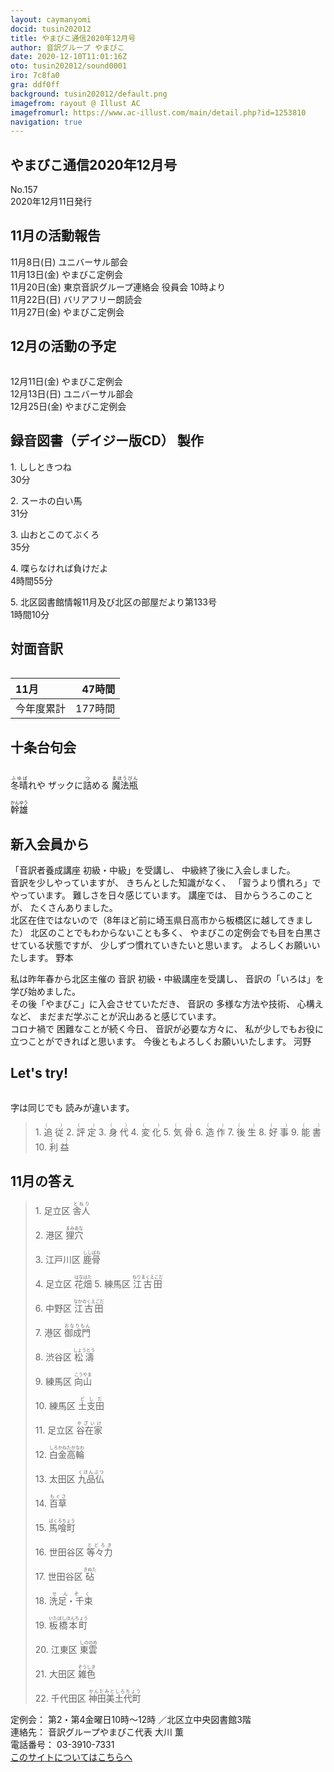 ```yaml
---
layout: caymanyomi
docid: tusin202012
title: やまびこ通信2020年12月号
author: 音訳グループ やまびこ
date: 2020-12-10T11:01:16Z
oto: tusin202012/sound0001
iro: 7c8fa0
gra: ddf0ff
background: tusin202012/default.png
imagefrom: rayout @ Illust AC
imagefromurl: https://www.ac-illust.com/main/detail.php?id=1253810
navigation: true
---
```

   


## <span data-dur="4.532" data-begin="2.750" id="xmri_0001">やまびこ通信2020年12月号</span>

<span data-dur="2.811" data-begin="7.282" id="xmri_0002">No.157</span>  
<span data-dur="5.298" data-begin="10.093" id="xmri_0003">2020年12月11日発行</span>

## <span data-dur="3.779" data-begin="20.376" id="xmri_0006">11月の活動報告</span>

<span data-dur="2.589" data-begin="24.155" id="xmri_0007">11月8日(日)</span>
<span data-dur="2.663" data-begin="26.744" id="xmri_0008">ユニバーサル部会</span>  
<span data-dur="2.959" data-begin="29.407" id="xmri_0009">11月13日(金)</span>
<span data-dur="2.661" data-begin="32.366" id="xmri_000A">やまびこ定例会</span>  
<span data-dur="2.566" data-begin="35.027" id="xmri_000B">11月20日(金)</span>
<span data-dur="5.418" data-begin="37.593" id="xmri_000C">東京音訳グループ連絡会 役員会 10時より</span>  
<span data-dur="3.008" data-begin="43.011" id="xmri_000D">11月22日(日)</span>
<span data-dur="2.918" data-begin="46.019" id="xmri_000E">バリアフリー朗読会</span>  
<span data-dur="3.027" data-begin="48.937" id="xmri_000F">11月27日(金)</span>
<span data-dur="4.06" data-begin="51.964" id="xmri_0010">やまびこ定例会</span>

## <span data-dur="3.778" data-begin="56.024" id="xmri_0011">12月の活動の予定</span>

<img class="migi" src="media/tusin202012/cut1.png" alt="" />


<span data-dur="2.813" data-begin="59.802" id="xmri_0012">12月11日(金)</span>
<span data-dur="2.66" data-begin="62.615" id="xmri_0013">やまびこ定例会</span>  
<span data-dur="2.916" data-begin="65.275" id="xmri_0014">12月13日(日)</span>
<span data-dur="2.663" data-begin="68.191" id="xmri_0015">ユニバーサル部会</span>  
<span data-dur="2.906" data-begin="70.854" id="xmri_0016">12月25日(金)</span>
<span data-dur="4.061" data-begin="73.760" id="xmri_0017">やまびこ定例会</span>

## <span data-dur="5.022" data-begin="77.821" id="xmri_0018">録音図書（デイジー版CD） 製作</span>


<span data-dur="0.938" data-begin="84.507" id="xmri_001A">1.</span>
<span data-dur="1.649" data-begin="85.445" id="xmri_001B">ししときつね</span>  
<span data-dur="2.313" data-begin="87.094" id="xmri_001C">30分</span>

<span data-dur="0.722" data-begin="89.407" id="xmri_001D">2.</span>
<span data-dur="1.941" data-begin="90.129" id="xmri_001E">スーホの白い馬</span>  
<span data-dur="2.702" data-begin="92.070" id="xmri_001F">31分</span>

<span data-dur="0.971" data-begin="94.772" id="xmri_0020">3.</span>
<span data-dur="1.893" data-begin="95.743" id="xmri_0021">山おとこのてぶくろ</span>  
<span data-dur="2.627" data-begin="97.636" id="xmri_0022">35分</span>

<span data-dur="0.901" data-begin="100.263" id="xmri_0023">4.</span>
<span data-dur="2.198" data-begin="101.164" id="xmri_0024">喋らなければ負けだよ</span>  
<span data-dur="3.024" data-begin="103.362" id="xmri_0025">4時間55分</span>

<span data-dur="0.777" data-begin="106.386" id="xmri_0026">5.</span>
<span data-dur="6.435" data-begin="107.163" id="xmri_0027">北区図書館情報11月及び北区の部屋だより第133号</span>  
<span data-dur="4.118" data-begin="113.598" id="xmri_0028">1時間10分</span>

## <span data-dur="2.85" data-begin="117.716" id="xmri_0029">対面音訳</span>

<img class="migi" src="media/tusin202012/cut2.png" alt="" />


<span data-dur="1.603" data-begin="120.566" id="xmri_002A">11月</span>|<span data-dur="2.763" data-begin="122.169" id="xmri_002B">47時間</span>
|:---|---:|
<span data-dur="1.807" data-begin="124.932" id="xmri_002C">今年度累計</span>|<span data-dur="4.484" data-begin="126.739" id="xmri_002D">177時間</span>

## <span data-dur="3.638" data-begin="131.223" id="xmri_002E">十条台句会</span>

<img class="migi" src="media/tusin202012/cut3.png" alt="" />


<span data-dur="11.964" data-begin="134.861" id="xmri_002F"><ruby>冬晴<rt>ふゆば</rt></ruby>れや</span>
<span data-dur="1.703" data-begin="136.282" id="xmri_0030">ザックに<ruby>詰<rt>つ</rt></ruby>める</span>
<span data-dur="2.508" data-begin="137.985" id="xmri_0031"><ruby>魔法瓶<rt>まほうびん</rt></ruby></span>

<span data-dur="3.433" data-begin="146.825" id="xmri_0035" class="haigo"><ruby>幹雄<rt>かんゆう</rt></ruby></span>

## <span data-dur="3.201" data-begin="150.258" id="xmri_0036">新入会員から</span>

<span data-dur="4.618" data-begin="153.459" id="xmri_0037">「音訳者養成講座 初級・中級」を受講し、</span>
<span data-dur="4.295" data-begin="158.077" id="xmri_0038">中級終了後に入会しました。</span>  
<span data-dur="2.621" data-begin="162.372" id="xmri_0039">音訳を少しやっていますが、</span>
<span data-dur="2.317" data-begin="164.993" id="xmri_003A">きちんとした知識がなく、</span>
<span data-dur="3.354" data-begin="167.310" id="xmri_003B">「習うより慣れろ」でやっています。</span>
<span data-dur="4.019" data-begin="170.664" id="xmri_003C">難しさを日々感じています。</span>
<span data-dur="1.316" data-begin="174.683" id="xmri_003D">講座では、</span>
<span data-dur="2.253" data-begin="175.999" id="xmri_003E">目からうろこのことが、</span>
<span data-dur="3.118" data-begin="178.252" id="xmri_003F">たくさんありました。</span>  
<span data-dur="7.669" data-begin="181.370" id="xmri_0040">北区在住ではないので（8年ほど前に埼玉県日高市から板橋区に越してきました）</span>
<span data-dur="3.131" data-begin="189.039" id="xmri_0041">北区のことでもわからないことも多く、</span>
<span data-dur="4.771" data-begin="192.170" id="xmri_0042">やまびこの定例会でも目を白黒させている状態ですが、</span>
<span data-dur="4.261" data-begin="196.941" id="xmri_0043">少しずつ慣れていきたいと思います。</span>
<span data-dur="3.003" data-begin="201.202" id="xmri_0044">よろしくお願いいたします。</span>
<span data-dur="2.94" data-begin="204.205" id="xmri_0045" class="haigo">野本</span>

<span data-dur="7.709" data-begin="207.145" id="xmri_0046">私は昨年春から北区主催の 音訳 初級・中級講座を受講し、</span>
<span data-dur="3.561" data-begin="214.854" id="xmri_0047">音訳の「いろは」を学び始めました。</span>  
<span data-dur="3.566" data-begin="218.415" id="xmri_0048">その後「やまびこ」に入会させていただき、</span>
<span data-dur="4.625" data-begin="221.981" id="xmri_0049">音訳の 多様な方法や技術、 心構えなど、</span>
<span data-dur="5.61" data-begin="226.606" id="xmri_004A">まだまだ学ぶことが沢山あると感じています。</span>  
<span data-dur="3.521" data-begin="232.216" id="xmri_004B">コロナ禍で 困難なことが続く今日、</span>
<span data-dur="2.586" data-begin="235.737" id="xmri_004C">音訳が必要な方々に、</span>
<span data-dur="6.117" data-begin="238.323" id="xmri_004D">私が少しでもお役に立つことができればと思います。</span>
<span data-dur="3.626" data-begin="244.440" id="xmri_004E">今後ともよろしくお願いいたします。</span>
<span data-dur="3.223" data-begin="248.066" id="xmri_004F" class="haigo">河野</span>


## <span data-dur="2.45" data-begin="251.789" id="xmri_0051">Let's try!</span>

<img class="migi" src="media/tusin202012/cut4.png" alt="" />


<span data-dur="1.716" data-begin="254.239" id="xmri_0052">字は同じでも</span>
<span data-dur="3.83" data-begin="255.955" id="xmri_0053">読みが違います。</span>


<blockquote markdown="1">
1. <ruby>追従<rt>（　　　）</rt></ruby>
2. <ruby>評定<rt>（　　　）</rt></ruby>
3. <ruby>身代<rt>（　　　）</rt></ruby>
4. <ruby>変化<rt>（　　　）</rt></ruby>
5. <ruby>気骨<rt>（　　　）</rt></ruby>
6. <ruby>造作<rt>（　　　）</rt></ruby>
7. <ruby>後生<rt>（　　　）</rt></ruby>
8. <ruby>好事<rt>（　　　）</rt></ruby>
9. <ruby>能書<rt>（　　　）</rt></ruby>
10. <ruby>利益<rt>（　　　）</rt></ruby>
</blockquote>
 
## <span data-dur="2.555" data-begin="263.862" id="xmri_0055">11月の答え</span>

<blockquote markdown="1">
<span data-dur="0.938" data-begin="266.417" id="xmri_0056">1.</span>
<span data-dur="2.314" data-begin="267.355" id="xmri_0057">足立区 <ruby>舎人<rt>とねり</rt></ruby></span>

<span data-dur="0.722" data-begin="269.669" id="xmri_0058">2.</span>
<span data-dur="2.521" data-begin="270.391" id="xmri_0059">港区 <ruby>狸穴<rt>まみあな</rt></ruby></span>

<span data-dur="0.971" data-begin="272.912" id="xmri_005A">3.</span>
<span data-dur="2.635" data-begin="273.883" id="xmri_005B">江戸川区 <ruby>鹿骨<rt>ししぼね</rt></ruby></span>

<span data-dur="0.901" data-begin="276.518" id="xmri_005C">4.</span>
<span data-dur="2.465" data-begin="277.419" id="xmri_005D">足立区 <ruby>花畑<rt>はなはた</rt></ruby></span>
<span data-dur="0.778" data-begin="279.884" id="xmri_005E">5.</span>
<span data-dur="2.381" data-begin="280.662" id="xmri_005F">練馬区 <ruby>江古田<rt>ねりまくえこだ</rt></ruby></span>

<span data-dur="0.932" data-begin="283.043" id="xmri_0060">6.</span>
<span data-dur="2.363" data-begin="283.975" id="xmri_0061">中野区 <ruby>江古田<rt>なかのくえごだ</rt></ruby></span>

<span data-dur="0.91" data-begin="286.338" id="xmri_0062">7.</span>
<span data-dur="2.472" data-begin="287.248" id="xmri_0063">港区 <ruby>御成門<rt>おなりもん</rt></ruby></span>

<span data-dur="0.951" data-begin="289.720" id="xmri_0064">8.</span>
<span data-dur="2.63" data-begin="290.671" id="xmri_0065">渋谷区 <ruby>松濤<rt>しょうとう</rt></ruby></span>

<span data-dur="0.9" data-begin="293.301" id="xmri_0066">9.</span>
<span data-dur="2.441" data-begin="294.201" id="xmri_0067">練馬区 <ruby>向山<rt>こうやま</rt></ruby></span>

<span data-dur="0.912" data-begin="296.642" id="xmri_0068">10.</span>
<span data-dur="2.439" data-begin="297.554" id="xmri_0069">練馬区 <ruby>土支田<rt>どしだ</rt></ruby></span>

<span data-dur="1.269" data-begin="299.993" id="xmri_006A">11.</span>
<span data-dur="2.514" data-begin="301.262" id="xmri_006B">足立区 <ruby>谷在家<rt>やざいけ</rt></ruby></span>

<span data-dur="1.132" data-begin="303.776" id="xmri_006C">12.</span>
<span data-dur="2.381" data-begin="304.908" id="xmri_006D"><ruby>白金高輪<rt>しろかねたかなわ</rt></ruby></span>

<span data-dur="1.21" data-begin="307.289" id="xmri_006E">13.</span>
<span data-dur="2.476" data-begin="308.499" id="xmri_006F">太田区 <ruby>九品仏<rt>くほんぶつ</rt></ruby></span>

<span data-dur="1.253" data-begin="310.975" id="xmri_0070">14.</span>
<span data-dur="1.6" data-begin="312.228" id="xmri_0071"><ruby>百草<rt>もぐさ</rt></ruby></span>

<span data-dur="1.095" data-begin="313.828" id="xmri_0072">15.</span>
<span data-dur="1.946" data-begin="314.923" id="xmri_0073"><ruby>馬喰町<rt>ばくろちょう</rt></ruby></span>

<span data-dur="1.253" data-begin="316.869" id="xmri_0074">16.</span>
<span data-dur="2.656" data-begin="318.122" id="xmri_0075">世田谷区 <ruby>等々力<rt>とどろき</rt></ruby></span>

<span data-dur="1.247" data-begin="320.778" id="xmri_0076">17.</span>
<span data-dur="2.509" data-begin="322.025" id="xmri_0077">世田谷区 <ruby>砧<rt>きぬた</rt></ruby></span>

<span data-dur="1.328" data-begin="324.534" id="xmri_0078">18.</span>
<span data-dur="1.737" data-begin="325.862" id="xmri_0079"><ruby>洗足・千束<rt>せんぞく</rt></ruby></span>

<span data-dur="1.277" data-begin="327.599" id="xmri_007A">19.</span>
<span data-dur="2.217" data-begin="328.876" id="xmri_007B"><ruby>板橋本町<rt>いたばしほんちょう</rt></ruby></span>

<span data-dur="1.089" data-begin="331.093" id="xmri_007C">20.</span>
<span data-dur="2.525" data-begin="332.182" id="xmri_007D">江東区 <ruby>東雲<rt>しののめ</rt></ruby></span>

<span data-dur="1.487" data-begin="334.707" id="xmri_007E">21.</span>
<span data-dur="2.471" data-begin="336.194" id="xmri_007F">大田区 <ruby>雑色<rt>ぞうしき</rt></ruby></span>

<span data-dur="1.295" data-begin="338.665" id="xmri_0080">22.</span>
<span data-dur="3.076" data-begin="339.960" id="xmri_0081">千代田区 <ruby>神田美土代町<rt>かんだみとしろちょう</rt></ruby></span>
</blockquote>


<span data-dur="1.283" data-begin="343.036" id="xmri_0082">定例会：</span>
<span data-dur="3.669" data-begin="344.319" id="xmri_0083">第2・第4金曜日10時～12時</span>
<span data-dur="3.401" data-begin="347.988" id="xmri_0084">／北区立中央図書館3階</span>  
<span data-dur="1.531" data-begin="351.389" id="xmri_0085">連絡先：</span>
<span data-dur="4.338" data-begin="352.920" id="xmri_0086">音訳グループやまびこ代表 大川 薫</span>  
<span data-dur="1.657" data-begin="357.258" id="xmri_0087">電話番号：</span>
<span data-dur="4.802" data-begin="358.915" id="xmri_0088">03-3910-7331</span>  
<a href="mailto:ymbk2016ml@gmail.com?Subject=やまびこウェブサイトについて" data-dur="6.194" data-begin="363.717" id="xmri_0089">このサイトについてはこちらへ</a>


